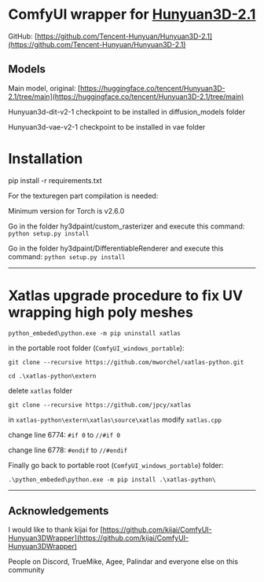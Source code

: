 
# ComfyUI wrapper for [Hunyuan3D-2.1]([https://github.com/Tencent/Hunyuan3D-2](https://github.com/Tencent-Hunyuan/Hunyuan3D-2.1))

GitHub: [https://github.com/Tencent-Hunyuan/Hunyuan3D-2.1](https://github.com/Tencent-Hunyuan/Hunyuan3D-2.1)

## Models
Main model, original: [https://huggingface.co/tencent/Hunyuan3D-2.1/tree/main](https://huggingface.co/tencent/Hunyuan3D-2.1/tree/main)

Hunyuan3d-dit-v2-1 checkpoint to be installed in diffusion_models folder

Hunyuan3d-vae-v2-1 checkpoint to be installed in vae folder


# Installation

pip install -r requirements.txt

For the texturegen part compilation is needed:

Minimum version for Torch is v2.6.0

Go in the folder hy3dpaint/custom_rasterizer and execute this command: `python setup.py install`

Go in the folder hy3dpaint/DifferentiableRenderer and execute this command: `python setup.py install`

---

# Xatlas upgrade procedure to fix UV wrapping high poly meshes

`python_embeded\python.exe -m pip uninstall xatlas`

in the portable root folder (`ComfyUI_windows_portable`):

`git clone --recursive https://github.com/mworchel/xatlas-python.git`

`cd .\xatlas-python\extern`

delete `xatlas` folder 

`git clone --recursive https://github.com/jpcy/xatlas`

in `xatlas-python\extern\xatlas\source\xatlas` modify `xatlas.cpp`

change line 6774: `#if 0` to `//#if 0`

change line 6778: `#endif` to `//#endif`

Finally go back to portable root (`ComfyUI_windows_portable`) folder:

`.\python_embeded\python.exe -m pip install .\xatlas-python\`

---

## Acknowledgements

I would like to thank
kijai for [https://github.com/kijai/ComfyUI-Hunyuan3DWrapper](https://github.com/kijai/ComfyUI-Hunyuan3DWrapper)

People on Discord, TrueMike, Agee, Palindar and everyone else on this community
